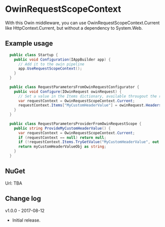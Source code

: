 # OwinRequestScopeContext

With this Owin middleware, you can use OwinRequestScopeContext.Current like HttpContext.Current, but without a dependency to System.Web.

## Example usage
```cs
  public class Startup {
    public void Configuration(IAppBuilder app) {
      // Add it to the owin pipeline
      app.UseRequestScopeContext();
    }
  }
  
  public class RequestParametersFromOwinRequestConfigurator {
    public void Configure(IOwinRequest owinRequest) {
      // Set a value in the Items dictionary, available througout the request
      var requestContext = OwinRequestScopeContext.Current;
      requestContext.Items["MyCustomHeaderValue"] = owinRequest.Headers["MyCustomHeader"];
    }
  }
  
  public class RequestParametersProviderFromOwinRequestScope {
    public string ProvideMyCustomHeaderValue() {
      var requestContext = OwinRequestScopeContext.Current;
      if (requestContext == null) return null;
      if (!requestContext.Items.TryGetValue("MyCustomHeaderValue", out object myCustomHeaderValueObj)) return null;
      return myCustomHeaderValueObj as string;
    }
  }
```

## NuGet
Url: TBA

## Change log

v1.0.0 - 2017-08-12
- Initial release.
